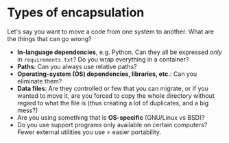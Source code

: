 # Types of encapsulation

Let's say you want to move a code from one system to another.  What are the things that can go wrong?

- **In-language dependencies**, e.g. Python. Can they all be expressed *only* in
  ``requirements.txt``?  Do you wrap everything in a container?
- **Paths**: Can you always use relative paths?
- **Operating-system (OS) dependencies, libraries, etc.**: Can you eliminate them?
- **Data files**: Are they controlled or few that you can migrate, or if you wanted
  to move it, are you forced to copy the whole directory without regard to what
  the file is (thus creating a lot of duplicates, and a big mess?)
- Are you using something that is **OS-specific** (GNU/Linux vs BSD)?
- Do you use support programs only available on certain computers?  Fewer
  external utilities you use = easier portability.
